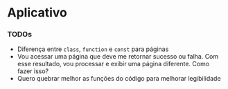 # Aplicativo

### TODOs
- Diferença entre `class`, `function` e `const` para páginas
- Vou acessar uma página que deve me retornar sucesso ou falha. 
Com esse resultado, vou processar e exibir uma página diferente. Como fazer isso?
- Quero quebrar melhor as funções do código para melhorar legibilidade 